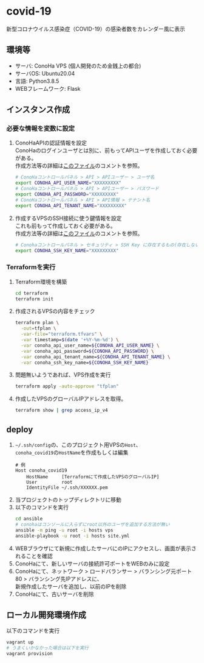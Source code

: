 # covid-19
新型コロナウイルス感染症（COVID-19）の感染者数をカレンダー風に表示

## 環境等
- サーバ: ConoHa VPS (個人開発のため金銭上の都合)
- サーバOS: Ubuntu20.04
- 言語: Python3.8.5
- WEBフレームワーク: Flask

## インスタンス作成
### 必要な情報を変数に設定
1. ConoHaAPIの認証情報を設定  
   ConoHaのログインユーザとは別に、前もってAPIユーザを作成しておく必要がある。  
   作成方法等の詳細は[このファイル](./terraform/variable.tf)のコメントを参照。
   ```bash
   # ConoHaコントロールパネル > API > APIユーザー > ユーザ名
   export CONOHA_API_USER_NAME="XXXXXXXXX"
   # ConoHaコントロールパネル > API > APIユーザー > パスワード
   export CONOHA_API_PASSWORD="XXXXXXXXX"
   # ConoHaコントロールパネル > API > API情報 > テナント名
   export CONOHA_API_TENANT_NAME="XXXXXXXXX"
   ```
1. 作成するVPSのSSH接続に使う鍵情報を設定  
   これも前もって作成しておく必要がある。  
   作成方法等の詳細は[このファイル](./terraform/variable.tf)のコメントを参照。
   ```bash
   # Conohaコントロールパネル > セキュリティ > SSH Key に存在するもの(存在しない場合は作成)
   export CONOHA_SSH_KEY_NAME="XXXXXXXXX"
   ```

### Terraformを実行
1. Terraform環境を構築
   ```bash
   cd terraform
   terraform init
   ```
1. 作成されるVPSの内容をチェック
   ```bash
   terraform plan \
     -out=tfplan \
     -var-file="terraform.tfvars" \
     -var timestamp=$(date '+%Y-%m-%d') \
     -var conoha_api_user_name=${CONOHA_API_USER_NAME} \
     -var conoha_api_password=${CONOHA_API_PASSWORD} \
     -var conoha_api_tenant_name=${CONOHA_API_TENANT_NAME} \
     -var conoha_ssh_key_name=${CONOHA_SSH_KEY_NAME}
   ```
1. 問題無いようであれば、VPS作成を実行
   ```bash
   terraform apply -auto-approve "tfplan"
   ```
1. 作成したVPSのグローバルIPアドレスを取得。  
   ```bash
   terraform show | grep access_ip_v4
   ```

## deploy
1. `~/.ssh/config`の、このプロジェクト用VPSの`Host`、  
   `conoha_covid19`の`HostName`を作成もしくは編集
   ```
   # 例
   Host conoha_covid19
       HostName		[Terraformにて作成したVPSのグローバルIP]
       User			root
       IdentityFile	~/.ssh/XXXXXX.pem
   ```
1. 当プロジェクトのトップディレクトリに移動
1. 以下のコマンドを実行
   ```bash
   cd ansible
   # conohaはコンソールに入らずにroot以外のユーザを追加する方法が無い
   ansible -m ping -u root -i hosts vps
   ansible-playbook -u root -i hosts site.yml
   ```
1. WEBブラウザにて新規に作成したサーバにのIPにアクセスし、画面が表示されることを確認
1. ConoHaにて、新しいサーバの接続許可ポートをWEBのみに設定
1. ConoHaにて、ネットワーク > ロードバランサー > バランシング元ポート80 > バランシング先IPアドレスに、  
   新規作成したサーバを追加し、以前のIPを削除
1. ConoHaにて、古いサーバを削除


## ローカル開発環境作成
以下のコマンドを実行
```bash
vagrant up
# うまくいかなかった場合は以下を実行
vagrant provision
```
